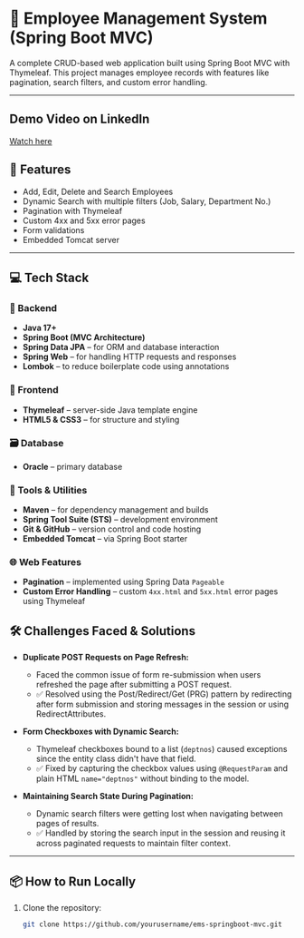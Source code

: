 # 🧾 Employee Management System (Spring Boot MVC)

A complete CRUD-based web application built using Spring Boot MVC with Thymeleaf. This project manages employee records with features like pagination, search filters, and custom error handling.

---
## Demo Video on LinkedIn
[Watch here](https://www.linkedin.com/posts/mahesh-ghule20_springboot-javadeveloper-fullstackdevelopment-activity-7350474361604034561-z1P-?utm_source=share&utm_medium=member_desktop&rcm=ACoAAEWOcswBa1SddpfUdjs0ZPNQ7ag_jtmjieM)

## 🚀 Features
- Add, Edit, Delete and Search Employees
- Dynamic Search with multiple filters (Job, Salary, Department No.)
- Pagination with Thymeleaf
- Custom 4xx and 5xx error pages
- Form validations
- Embedded Tomcat server

---

## 💻 Tech Stack

### 🧠 Backend
- **Java 17+**
- **Spring Boot (MVC Architecture)**
- **Spring Data JPA** – for ORM and database interaction
- **Spring Web** – for handling HTTP requests and responses
- **Lombok** – to reduce boilerplate code using annotations

### 🎨 Frontend
- **Thymeleaf** – server-side Java template engine
- **HTML5 & CSS3** – for structure and styling

### 🗃️ Database
- **Oracle** – primary database

### 🚀 Tools & Utilities
- **Maven** – for dependency management and builds
- **Spring Tool Suite (STS)** – development environment
- **Git & GitHub** – version control and code hosting
- **Embedded Tomcat** – via Spring Boot starter

### 🌐 Web Features
- **Pagination** – implemented using Spring Data `Pageable`
- **Custom Error Handling** – custom `4xx.html` and `5xx.html` error pages using Thymeleaf
  
## 🛠️ Challenges Faced & Solutions

- **Duplicate POST Requests on Page Refresh:**
  - Faced the common issue of form re-submission when users refreshed the page after submitting a POST request.
  - ✅ Resolved using the Post/Redirect/Get (PRG) pattern by redirecting after form submission and storing messages in the session or using RedirectAttributes.

- **Form Checkboxes with Dynamic Search:**
  - Thymeleaf checkboxes bound to a list (`deptnos`) caused exceptions since the entity class didn't have that field.
  - ✅ Fixed by capturing the checkbox values using `@RequestParam` and plain HTML `name="deptnos"` without binding to the model.

- **Maintaining Search State During Pagination:**
  - Dynamic search filters were getting lost when navigating between pages of results.
  - ✅ Handled by storing the search input in the session and reusing it across paginated requests to maintain filter context.

---

## 📦 How to Run Locally

1. Clone the repository:
   ```bash
   git clone https://github.com/yourusername/ems-springboot-mvc.git
